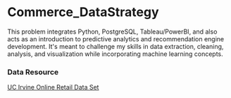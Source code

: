 # Commerce_DataStrategy
This problem integrates Python, PostgreSQL, Tableau/PowerBI, and also acts as an introduction to predictive analytics and recommendation engine development. It's meant to challenge my  skills in data extraction, cleaning, analysis, and visualization while incorporating machine learning concepts.

### Data Resource
[UC Irvine Online Retail Data Set]([(https://archive.ics.uci.edu/dataset/352/online+retail)https://archive.ics.uci.edu/dataset/352/online+retail])
